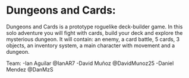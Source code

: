 # Dungeons and Cards:
Dungeons and Cards is a prototype roguelike deck-builder game. In this solo adventure you will fight with cards, build your deck and explore the mysterious dungeon. It will contain: an enemy, a card battle, 5 cards, 3 objects, an inventory system, a main character with movement and a dungeon.

Team:
-Ian Aguilar @IanAR7
-David Muñoz @DavidMunoz25
-Daniel Mendez @DanMzS

